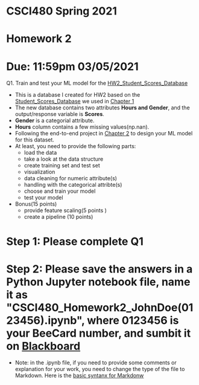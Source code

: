 # CSCI480 Spring 2021
# Homework 2
# Due: 11:59pm 03/05/2021

Q1. Train and test your ML model for the [HW2_Student_Scores_Database](../Resources/hw2_student_scores.csv)
+ This is a database I created for HW2 based on the [Student_Scores_Database](../Resources/student_scores.csv) we used in [Chapter 1](../Slides/01_The_Machine_Learning_Landscape.ipynb)
+ The new database contains two attributes **Hours and Gender**, and the output/response variable is **Scores**.
+ **Gender** is a categorial attribute.
+ **Hours** column contains a few missing values(np.nan).
+ Following the end-to-end project in [Chapter 2](../Slides/02_End_to_End_ML_Project.ipynb) to design your ML model for this dataset.
+ At least, you need to provide the following parts:
  - load the data
  - take a look at the data structure
  - create training set and test set
  - visualization
  - data cleaning for numeric attribute(s)
  - handling with the categorical attribte(s)
  - choose and train your model
  - test your model
+ Bonus(15 points)
  - provide feature scaling(5 points )
  - create a pipeline (10 points)
# Step 1: Please complete Q1
# Step 2: Please save the answers in a Python Jupyter notebook file, name it as "CSCI480_Homework2_JohnDoe(0123456).ipynb", where 0123456 is your BeeCard number, and sumbit it on [Blackboard](https://blackboard.sau.edu/webapps/login/)
+ Note: in the .ipynb file, if you need to provide some comments or explanation for your work, you need to change the type of the file to Markdown. Here is the [basic syntanx for Markdonw](https://www.markdownguide.org/basic-syntax/)
